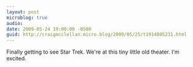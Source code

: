```yaml
---
layout: post
microblog: true
audio: 
date: 2009-05-24 19:00:00 -0500
guid: http://craigmcclellan.micro.blog/2009/05/25/t1914805231.html
---
```

Finally getting to see Star Trek. We're at this tiny little old theater. I'm excited.
